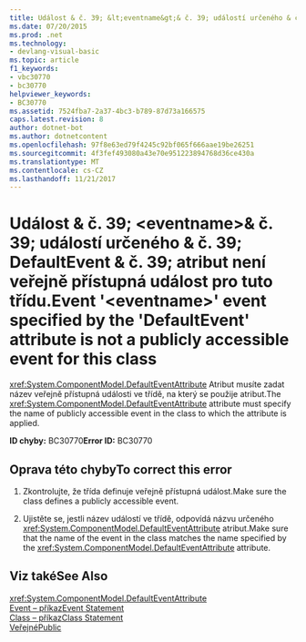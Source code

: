 ```yaml
---
title: Událost & č. 39; &lt;eventname&gt;& č. 39; událostí určeného & č. 39; DefaultEvent & č. 39; atribut není veřejně přístupná událost pro tuto třídu.
ms.date: 07/20/2015
ms.prod: .net
ms.technology:
- devlang-visual-basic
ms.topic: article
f1_keywords:
- vbc30770
- bc30770
helpviewer_keywords:
- BC30770
ms.assetid: 7524fba7-2a37-4bc3-b789-87d73a166575
caps.latest.revision: 8
author: dotnet-bot
ms.author: dotnetcontent
ms.openlocfilehash: 97f8e63ed79f4245c92bf065f666aae19be26251
ms.sourcegitcommit: 4f3fef493080a43e70e951223894768d36ce430a
ms.translationtype: MT
ms.contentlocale: cs-CZ
ms.lasthandoff: 11/21/2017
---
```

# <a name="event-39lteventnamegt39-event-specified-by-the-39defaultevent39-attribute-is-not-a-publicly-accessible-event-for-this-class"></a><span data-ttu-id="77486-102">Událost & č. 39; &lt;eventname&gt;& č. 39; událostí určeného & č. 39; DefaultEvent & č. 39; atribut není veřejně přístupná událost pro tuto třídu.</span><span class="sxs-lookup"><span data-stu-id="77486-102">Event &#39;&lt;eventname&gt;&#39; event specified by the &#39;DefaultEvent&#39; attribute is not a publicly accessible event for this class</span></span>
<span data-ttu-id="77486-103"><xref:System.ComponentModel.DefaultEventAttribute> Atribut musíte zadat název veřejně přístupná události ve třídě, na který se použije atribut.</span><span class="sxs-lookup"><span data-stu-id="77486-103">The <xref:System.ComponentModel.DefaultEventAttribute> attribute must specify the name of publicly accessible event in the class to which the attribute is applied.</span></span>  
  
 <span data-ttu-id="77486-104">**ID chyby:** BC30770</span><span class="sxs-lookup"><span data-stu-id="77486-104">**Error ID:** BC30770</span></span>  
  
## <a name="to-correct-this-error"></a><span data-ttu-id="77486-105">Oprava této chyby</span><span class="sxs-lookup"><span data-stu-id="77486-105">To correct this error</span></span>  
  
1.  <span data-ttu-id="77486-106">Zkontrolujte, že třída definuje veřejně přístupná událost.</span><span class="sxs-lookup"><span data-stu-id="77486-106">Make sure the class defines a publicly accessible event.</span></span>  
  
2.  <span data-ttu-id="77486-107">Ujistěte se, jestli název událostí ve třídě, odpovídá názvu určeného <xref:System.ComponentModel.DefaultEventAttribute> atribut.</span><span class="sxs-lookup"><span data-stu-id="77486-107">Make sure that the name of the event in the class matches the name specified by the <xref:System.ComponentModel.DefaultEventAttribute> attribute.</span></span>  
  
## <a name="see-also"></a><span data-ttu-id="77486-108">Viz také</span><span class="sxs-lookup"><span data-stu-id="77486-108">See Also</span></span>  
 <xref:System.ComponentModel.DefaultEventAttribute>  
 [<span data-ttu-id="77486-109">Event – příkaz</span><span class="sxs-lookup"><span data-stu-id="77486-109">Event Statement</span></span>](../../visual-basic/language-reference/statements/event-statement.md)  
 [<span data-ttu-id="77486-110">Class – příkaz</span><span class="sxs-lookup"><span data-stu-id="77486-110">Class Statement</span></span>](../../visual-basic/language-reference/statements/class-statement.md)  
 [<span data-ttu-id="77486-111">Veřejné</span><span class="sxs-lookup"><span data-stu-id="77486-111">Public</span></span>](../../visual-basic/language-reference/modifiers/public.md)
